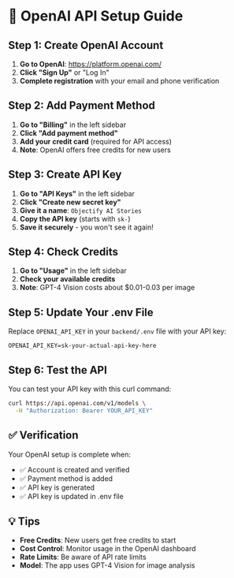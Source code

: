 # 🤖 OpenAI API Setup Guide

## Step 1: Create OpenAI Account

1. **Go to OpenAI**: https://platform.openai.com/
2. **Click "Sign Up"** or "Log In"
3. **Complete registration** with your email and phone verification

## Step 2: Add Payment Method

1. **Go to "Billing"** in the left sidebar
2. **Click "Add payment method"**
3. **Add your credit card** (required for API access)
4. **Note**: OpenAI offers free credits for new users

## Step 3: Create API Key

1. **Go to "API Keys"** in the left sidebar
2. **Click "Create new secret key"**
3. **Give it a name**: `Objectify AI Stories`
4. **Copy the API key** (starts with `sk-`)
5. **Save it securely** - you won't see it again!

## Step 4: Check Credits

1. **Go to "Usage"** in the left sidebar
2. **Check your available credits**
3. **Note**: GPT-4 Vision costs about $0.01-0.03 per image

## Step 5: Update Your .env File

Replace `OPENAI_API_KEY` in your `backend/.env` file with your API key:

```env
OPENAI_API_KEY=sk-your-actual-api-key-here
```

## Step 6: Test the API

You can test your API key with this curl command:

```bash
curl https://api.openai.com/v1/models \
  -H "Authorization: Bearer YOUR_API_KEY"
```

## ✅ Verification

Your OpenAI setup is complete when:
- ✅ Account is created and verified
- ✅ Payment method is added
- ✅ API key is generated
- ✅ API key is updated in .env file

## 💡 Tips

- **Free Credits**: New users get free credits to start
- **Cost Control**: Monitor usage in the OpenAI dashboard
- **Rate Limits**: Be aware of API rate limits
- **Model**: The app uses GPT-4 Vision for image analysis
